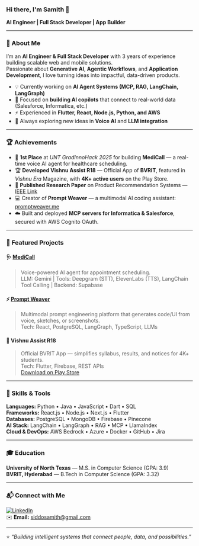 ### Hi there, I'm Samith 👋  
**AI Engineer | Full Stack Developer | App Builder**

---

### 🚀 About Me  
I’m an **AI Engineer & Full Stack Developer** with 3 years of experience building scalable web and mobile solutions.  
Passionate about **Generative AI**, **Agentic Workflows**, and **Application Development**, I love turning ideas into impactful, data-driven products.

- 💡 Currently working on **AI Agent Systems (MCP, RAG, LangChain, LangGraph)**  
- 🧠 Focused on **building AI copilots** that connect to real-world data (Salesforce, Informatica, etc.)  
- ⚡ Experienced in **Flutter, React, Node.js, Python, and AWS**  
- 🎯 Always exploring new ideas in **Voice AI** and **LLM integration**  

---

### 🏆 Achievements  
- 🥇 **1st Place** at *UNT GradInnoHack 2025* for building **MediCall** — a real-time voice AI agent for healthcare scheduling.  
- 🏆 **Developed Vishnu Assist R18** — Official App of **BVRIT**, featured in *Vishnu Era* Magazine, with **4K+ active users** on the Play Store.  
- 🧩 **Published Research Paper** on Product Recommendation Systems — [IEEE Link](https://ieeexplore.ieee.org/document/10212422)  
- 💻 Creator of **Prompt Weaver** — a multimodal AI coding assistant: [promptweaver.me](https://promptweaver.me/)  
- ☁️ Built and deployed **MCP servers for Informatica & Salesforce**, secured with AWS Cognito OAuth.  

---

### 🧩 Featured Projects  

#### 🩺 [MediCall](https://vapiiiii.netlify.app/)
> Voice-powered AI agent for appointment scheduling.  
LLM: Gemini | Tools: Deepgram (STT), ElevenLabs (TTS), LangChain Tool Calling | Backend: Supabase  

#### ⚡ [Prompt Weaver](https://promptweaver.me/)
> Multimodal prompt engineering platform that generates code/UI from voice, sketches, or screenshots.  
Tech: React, PostgreSQL, LangGraph, TypeScript, LLMs  

#### 📱 Vishnu Assist R18  
> Official BVRIT App — simplifies syllabus, results, and notices for 4K+ students.  
Tech: Flutter, Firebase, REST APIs  
[Download on Play Store](https://play.google.com/store/apps/details?id=sam.vishnu_syllabus)

---

### 🧠 Skills & Tools  

**Languages:** Python • Java • JavaScript • Dart • SQL  
**Frameworks:** React.js • Node.js • Next.js • Flutter  
**Databases:** PostgreSQL • MongoDB • Firebase • Pinecone  
**AI Stack:** LangChain • LangGraph • RAG • MCP • LlamaIndex  
**Cloud & DevOps:** AWS Bedrock • Azure • Docker • GitHub • Jira  

---

### 🎓 Education  
**University of North Texas** — M.S. in Computer Science (GPA: 3.9)  
**BVRIT, Hyderabad** — B.Tech in Computer Science (GPA: 3.32)  

---

### 📬 Connect with Me  
[![LinkedIn](https://cdn.jsdelivr.net/npm/simple-icons@v3/icons/linkedin.svg)](https://www.linkedin.com/in/samith-deshai-siddo-787830353/)  
✉️ **Email:** [siddosamith@gmail.com](mailto:siddosamith@gmail.com)  

---

⭐ *“Building intelligent systems that connect people, data, and possibilities.”*  
